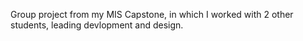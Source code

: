 Group project from my MIS Capstone, in which I worked with 2 other students, leading devlopment and design.
